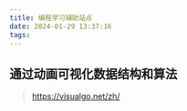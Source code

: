 ```yaml
---
title: 编程学习辅助站点
date: 2024-01-29 13:37:16
tags:
---
```


## 通过动画可视化数据结构和算法  
>https://visualgo.net/zh/  
